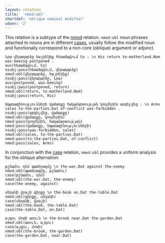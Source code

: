 ```yaml
---
layout: relation
title:  'nmod:obl'
shortdef: 'oblique nominal modifier'
udver: '2'
---
```


This relation is a subtype of the [nmod]() relation. `nmod:obl` noun phrases attached to nouns are in different [cases](Case), usually follow the modified noun and functionally correspond to a non-core (oblique) argument or adjunct.

~~~ sdparse
Նրա վերադարձը հայրենիք հետաձգվում էր ։ \n His return to-matherland.Nom was-beeing postponed .
aux(հետաձգվում, էր)
nsubj:pass(հետաձգվում, վերադարձը)
nmod:obl(վերադարձը, հայրենիք)
nsubj:pass(վերադարձը, Նրա)
aux(postponed, was-beeing)
nsubj:pass(postponed, return)
nmod:obl(return, to-matherland.Nom)
nsubj:pass(return, His)
~~~

~~~ sdparse
Սպառազինությունների վաճառքը հակամարտության կողմերին արգելվեց ։ \n Arms sales to-the-parties.Dat of-conflict was-forbidden . 
nsubj:pass(արգելվեց, վաճառքը)
nmod:obl(վաճառքը, կողմերին)
nmod:pass(կողմերին, հակամարտության)
nmod:pass(վաճառքը, Սպառազինությունների)
nsubj:pass(was-forbidden, sales)
nmod:obl(sales, to-the-parties.Dat)
nmod:pass(to-the-parties.Dat, of-conflict)
nmod:pass(sales, Arms)
~~~

In conjunction with the [case]() relation, `nmod:obl` provides a uniform analysis for the oblique alternation:

~~~ sdparse
թշնամու դեմ պատերազմը \n the-war.Dat against the-enemy
nmod:obl(պատերազմը, թշնամու)
case(թշնամու, դեմ)
nmod:obl(the-war.Dat, the-enemy)
case(the-enemy, against)
~~~

~~~ sdparse
սեղանի վրայի գիրքը \n the-book on.Dat the-table.Dat 
nmod:obl(գիրքը, սեղանի)
case(սեղանի, վրայի)
nmod:obl(the-book, the-table.Dat)
case(the-table.Dat, on.Dat)
~~~

~~~ sdparse
այգու մոտի առուն \n the-brook near.Dat the-garden.Dat
nmod:obl(առուն, այգու)
case(այգու, մոտի)
nmod:obl(the-brook, the-garden.Dat)
case(the-garden.Dat, near.Dat)
~~~
